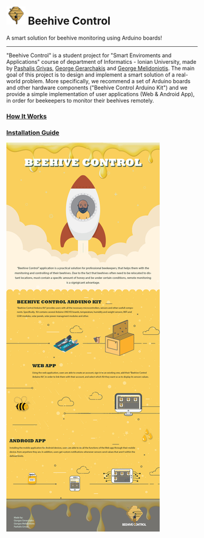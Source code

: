 # <img src="https://github.com/p17griv/beehive-control/blob/main/beehive-control-web/img/logo.png" alt="Beehive Control - Logo" width="50"/> Beehive Control
A smart solution for beehive monitoring using Arduino boards!

--------

"Beehive Control" is a student project for "Smart Enviroments and Applications" course of department of Informatics - Ionian University, made by [Pashalis Grivas](https://github.com/p17griv), [George Gerarchakis](https://github.com/p17gera) and [George Melidoniotis](https://github.com/p17meli). The main goal of this project is to design and implement a smart solution of a real-world problem. More specifically, we recommend a set of Arduino boards and other hardware components ("Beehive Control Arduino Kit") and we provide a simple implementation of user applications (Web & Android App), in order for beekeepers to monitor their beehives remotely.

### [How It Works](https://github.com/p17griv/beehive-control/wiki/How-It-Works)

### [Installation Guide](https://github.com/p17griv/beehive-control/wiki/Installation-Guide)

![Beehive Control - Infografic](https://github.com/p17griv/beehive-control/blob/main/imgs/infographic-eng.jpg "Beehive Control - Infografic")
